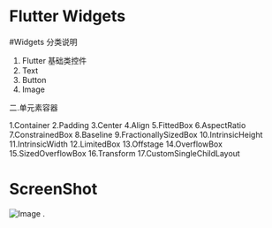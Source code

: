 # Flutter Widgets

#Widgets 分类说明
1. Flutter 基础类控件
1. Text
2. Button
3. Image

二.单元素容器

1.Container
2.Padding
3.Center
4.Align
5.FittedBox
6.AspectRatio
7.ConstrainedBox
8.Baseline
9.FractionallySizedBox
10.IntrinsicHeight
11.IntrinsicWidth
12.LimitedBox
13.Offstage
14.OverflowBox
15.SizedOverflowBox
16.Transform
17.CustomSingleChildLayout


# ScreenShot

![Image][1]
.

[1]: https://img-blog.csdnimg.cn/20190121094217472.jpeg?x-oss-process=image/watermark,type_ZmFuZ3poZW5naGVpdGk,shadow_10,text_aHR0cHM6Ly9ibG9nLmNzZG4ubmV0L3UwMTExMTI4NDA=,size_16,color_FFFFFF,t_70
